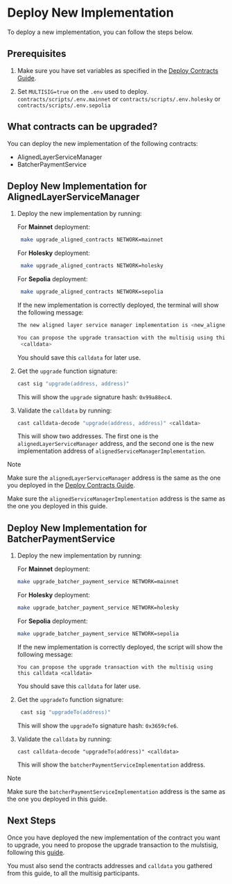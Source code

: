 # Deploy New Implementation

To deploy a new implementation, you can follow the steps below.

## Prerequisites

1. Make sure you have set variables as specified in the [Deploy Contracts Guide](./2_deploy_contracts.md).

2. Set ```MULTISIG=true``` on the ```.env``` used to deploy. ```contracts/scripts/.env.mainnet``` or ```contracts/scripts/.env.holesky``` or ```contracts/scripts/.env.sepolia```

## What contracts can be upgraded?

You can deploy the new implementation of the following contracts:

- AlignedLayerServiceManager
- BatcherPaymentService

## Deploy New Implementation for AlignedLayerServiceManager

1. Deploy the new implementation by running:

   For **Mainnet** deployment:
   
   ```bash
    make upgrade_aligned_contracts NETWORK=mainnet
   ```

    For **Holesky** deployment:
    
    ```bash
     make upgrade_aligned_contracts NETWORK=holesky
    ```
   
    For **Sepolia** deployment:
    
    ```bash
     make upgrade_aligned_contracts NETWORK=sepolia
    ```

   If the new implementation is correctly deployed, the terminal will show the following message:

   ```sh
   The new aligned layer service manager implementation is <new_aligned_layer_service_manager_implementation>
   
   You can propose the upgrade transaction with the multisig using this calldata
    <calldata>
    ```

   You should save this `calldata` for later use.

2. Get the `upgrade` function signature:

   ```sh
   cast sig "upgrade(address, address)"
   ```

   This will show the `upgrade` signature hash: `0x99a88ec4`.

3. Validate the `calldata` by running:

   ```sh
   cast calldata-decode "upgrade(address, address)" <calldata>
   ```

   This will show two addresses. The first one is the `alignedLayerServiceManager` address, and the second one is the new implementation address of `alignedServiceManagerImplementation`.

> [!NOTE]
> Make sure the `alignedLayerServiceManager` address is the same as the one you deployed in the [Deploy Contracts Guide](./2_deploy_contracts.md).
>
> Make sure the `alignedServiceManagerImplementation` address is the same as the one you deployed in this guide.

## Deploy New Implementation for BatcherPaymentService

1. Deploy the new implementation by running:

    For **Mainnet** deployment:
    
    ```bash
    make upgrade_batcher_payment_service NETWORK=mainnet
    ```
   
    For **Holesky** deployment:
     
     ```bash
     make upgrade_batcher_payment_service NETWORK=holesky
     ```
   
    For **Sepolia** deployment:
        
     ```bash  
     make upgrade_batcher_payment_service NETWORK=sepolia
     ```

   If the new implementation is correctly deployed, the script will show the following message:

   `You can propose the upgrade transaction with the multisig using this calldata <calldata>`

   You should save this `calldata` for later use.

2. Get the `upgradeTo` function signature:

   ```bash
    cast sig "upgradeTo(address)"
    ```

   This will show the `upgradeTo` signature hash: `0x3659cfe6`.

3. Validate the `calldata` by running:

   ```shell
   cast calldata-decode "upgradeTo(address)" <calldata>
   ```

   This will show the `batcherPaymentServiceImplementation` address.

> [!NOTE]
> Make sure the `batcherPaymentServiceImplementation` address is the same as the one you deployed in this guide.


## Next Steps

Once you have deployed the new implementation of the contract you want to upgrade, you need to propose the upgrade transaction to the mulstisig, following this [guide](./3_b_2_propose_upgrade.md).

You must also send the contracts addresses and `calldata` you gathered from this guide, to all the multisig participants.
